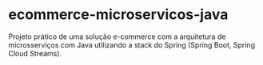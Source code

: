# ecommerce-microservicos-java

Projeto prático de uma solução e-commerce com a arquitetura de microsserviços com Java utilizando a stack do Spring (Spring Boot, Spring Cloud Streams).
